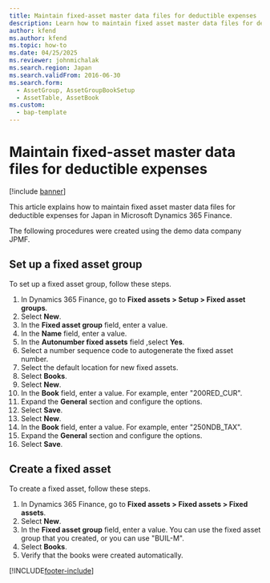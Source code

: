 ```yaml
---
title: Maintain fixed-asset master data files for deductible expenses
description: Learn how to maintain fixed asset master data files for deductible expenses for Japan in Microsoft Dynamics 365 Finance.
author: kfend
ms.author: kfend
ms.topic: how-to
ms.date: 04/25/2025
ms.reviewer: johnmichalak
ms.search.region: Japan
ms.search.validFrom: 2016-06-30
ms.search.form: 
  - AssetGroup, AssetGroupBookSetup
  - AssetTable, AssetBook
ms.custom: 
  - bap-template
---
```


# Maintain fixed-asset master data files for deductible expenses

[!include [banner](../../includes/banner.md)]

This article explains how to maintain fixed asset master data files for deductible expenses for Japan in Microsoft Dynamics 365 Finance.

The following procedures were created using the demo data company JPMF.

## Set up a fixed asset group

To set up a fixed asset group, follow these steps.

1. In Dynamics 365 Finance, go to **Fixed assets \> Setup \> Fixed asset groups**.
1. Select **New**.
1. In the **Fixed asset group** field, enter a value.
1. In the **Name** field, enter a value.
1. In the **Autonumber fixed assets** field ,select **Yes**.
1. Select a number sequence code to autogenerate the fixed asset number.
1. Select the default location for new fixed assets.
1. Select **Books**.
9. Select **New**.
1. In the **Book** field, enter a value. For example, enter "200RED_CUR".  
1. Expand the **General** section and configure the options.
1. Select **Save**.
1. Select **New**.
1. In the **Book** field, enter a value. For example, enter "250NDB_TAX".  
1. Expand the **General** section and configure the options.  
1. Select **Save**.

## Create a fixed asset

To create a fixed asset, follow these steps.

1. In Dynamics 365 Finance, go to **Fixed assets \> Fixed assets \> Fixed assets**.
1. Select **New**.
1. In the **Fixed asset group** field, enter a value. You can use the fixed asset group that you created, or you can use "BUIL-M".  
1. Select **Books**.
1. Verify that the books were created automatically.  



[!INCLUDE[footer-include](../../../includes/footer-banner.md)]
